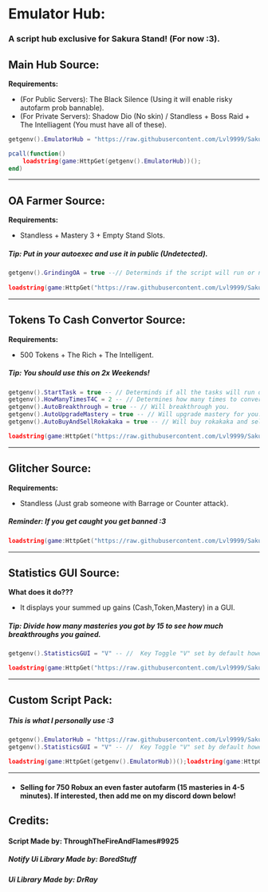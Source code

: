 # Emulator Hub:
### A script hub exclusive for Sakura Stand! (For now :3).

## Main Hub Source:

**Requirements:** 
- (For Public Servers): The Black Silence (Using it will enable risky autofarm prob bannable).
- (For Private Servers): Shadow Dio (No skin) / Standless + Boss Raid + The Intelliagent (You must have all of these).
```lua
getgenv().EmulatorHub = "https://raw.githubusercontent.com/Lvl9999/SakuraStand/main/EmulatorHub";

pcall(function()
    loadstring(game:HttpGet(getgenv().EmulatorHub))();
end)
```

---

##  OA Farmer Source:

**Requirements:**
- Standless + Mastery 3 + Empty Stand Slots.
##### Tip: Put in your autoexec and use it in public (Undetected).
```lua
getgenv().GrindingOA = true --// Determinds if the script will run or not (false/true).
 
loadstring(game:HttpGet("https://raw.githubusercontent.com/Lvl9999/SakuraStand/main/OAgrinder"))();
```

---

## Tokens To Cash Convertor Source:

**Requirements:**
- 500 Tokens + The Rich + The Intelligent.
##### Tip: You should use this on 2x Weekends!
```lua
getgenv().StartTask = true -- // Determinds if all the tasks will run or not (false/true), You dont have to set everything else to false if u want to stop completely just set this false.
getgenv().HowManyTimesT4C = 2 -- // Determines how many times to convert T2C | 2 = 130,400 Cash (Set number high if your cash capacity is higher).
getgenv().AutoBreakthrough = true -- // Will breakthrough you.
getgenv().AutoUpgradeMastery = true -- // Will upgrade mastery for you.
getgenv().AutoBuyAndSellRokakaka = true -- // Will buy rokakaka and sell it along with every item.

loadstring(game:HttpGet("https://raw.githubusercontent.com/Lvl9999/SakuraStand/main/TokensToCash"))();
```

---

## Glitcher Source:

**Requirements:**
- Standless (Just grab someone with Barrage or Counter attack).
##### Reminder: If you get caught you get banned :3
```lua
loadstring(game:HttpGet("https://raw.githubusercontent.com/Lvl9999/SakuraStand/main/Glitcher"))();
```

---

## Statistics GUI Source:
**What does it do???**
- It displays your summed up gains (Cash,Token,Mastery) in a GUI.
##### Tip: Divide how many masteries you got by 15 to see how much breakthroughs you gained.
```lua
getgenv().StatisticsGUI = "V" -- //  Key Toggle "V" set by default however you can change it.

loadstring(game:HttpGet("https://raw.githubusercontent.com/Lvl9999/SakuraStand/main/StatisticsGUI"))();
```

---

## Custom Script Pack:
##### This is what I personally use :3
```lua
getgenv().EmulatorHub = "https://raw.githubusercontent.com/Lvl9999/SakuraStand/main/EmulatorHub";
getgenv().StatisticsGUI = "V" -- //  Key Toggle "V" set by default however you can change it.

loadstring(game:HttpGet(getgenv().EmulatorHub))();loadstring(game:HttpGet("https://raw.githubusercontent.com/Lvl9999/SakuraStand/main/StatisticsGUI"))();
```

---

- #### Selling for 750 Robux an even faster autofarm (15 masteries in 4-5 minutes). If interested, then add me on my discord down below!

## Credits:

#### Script Made by: ThroughTheFireAndFlames#9925
##### Notify Ui Library Made by: BoredStuff
##### Ui Library Made by: DrRay
